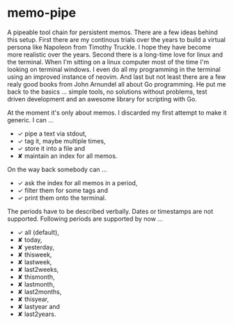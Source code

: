 # memo-pipe
A pipeable tool chain for persistent memos. There are a few ideas behind this setup. First there are 
my continous trials over the years to build a virtual persona like Napoleon from Timothy Truckle. 
I hope they have become more realistic over the years. Second there is a long-time love for linux 
and the terminal. When I'm sitting on a linux computer most of the time I'm looking on terminal 
windows. I even do all my programming in the terminal using an improved instance of neovim. And last but not least 
there are a few realy good books from John Arnundel all about Go programming. He put me back to the 
basics ... simple tools, no solutions without problems, test driven development and an awesome 
library for scripting with Go.

At the moment it's only about memos. I discarded my first attempt to make it generic. I can ...

* ✓ pipe a text via stdout,
* ✓ tag it, maybe multiple times,
* ✓ store it into a file and
* ✘ maintain an index for all memos.

On the way back somebody can ...

* ✓ ask the index for all memos in a period,
* ✓ filter them for some tags and
* ✓ print them onto the terminal.

The periods have to be described verbally. Dates or timestamps are not supported. Following periods are 
supported by now ...

* ✓ all (default),
* ✘ today,
* ✘ yesterday,
* ✘ thisweek,
* ✘ lastweek,
* ✘ last2weeks,
* ✘ thismonth,
* ✘ lastmonth,
* ✘ last2months,
* ✘ thisyear,
* ✘ lastyear and
* ✘ last2years.


